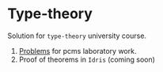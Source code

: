 # Type-theory

Solution for ``type-theory`` university course.
1. [Problems](https://github.com/SerTelnov/type-theory/tree/master/practice/resources/tt.pdf) for pcms laboratory work.
2. Proof of theorems in ``Idris`` (coming soon)
